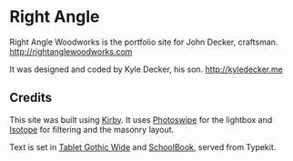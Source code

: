 # Right Angle

Right Angle Woodworks is the portfolio site for John Decker, craftsman.
<http://rightanglewoodworks.com>

It was designed and coded by Kyle Decker, his son.
<http://kyledecker.me>

## Credits

This site was built using [Kirby](http://getkirby.com/).
It uses [Photoswipe](http://photoswipe.com/) for the lightbox and [Isotope](https://isotope.metafizzy.co/) for filtering and the masonry layout.

Text is set in [Tablet Gothic Wide](https://typekit.com/fonts/tablet-gothic) and [SchoolBook](https://typekit.com/fonts/schoolbook), served from Typekit.

